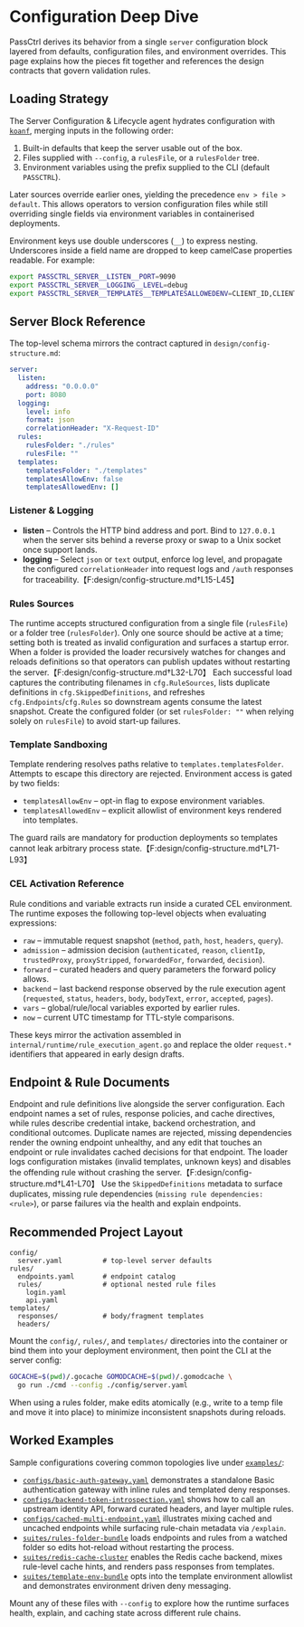 # Configuration Deep Dive

PassCtrl derives its behavior from a single `server` configuration block layered from
defaults, configuration files, and environment overrides. This page explains how the
pieces fit together and references the design contracts that govern validation rules.

## Loading Strategy

The Server Configuration & Lifecycle agent hydrates configuration with
[`koanf`](https://github.com/knadh/koanf), merging inputs in the following order:

1. Built-in defaults that keep the server usable out of the box.
2. Files supplied with `--config`, a `rulesFile`, or a `rulesFolder` tree.
3. Environment variables using the prefix supplied to the CLI (default `PASSCTRL`).

Later sources override earlier ones, yielding the precedence `env > file > default`.
This allows operators to version configuration files while still overriding single
fields via environment variables in containerised deployments.

Environment keys use double underscores (`__`) to express nesting. Underscores inside
a field name are dropped to keep camelCase properties readable. For example:

```bash
export PASSCTRL_SERVER__LISTEN__PORT=9090
export PASSCTRL_SERVER__LOGGING__LEVEL=debug
export PASSCTRL_SERVER__TEMPLATES__TEMPLATESALLOWEDENV=CLIENT_ID,CLIENT_SECRET
```

## Server Block Reference

The top-level schema mirrors the contract captured in `design/config-structure.md`:

```yaml
server:
  listen:
    address: "0.0.0.0"
    port: 8080
  logging:
    level: info
    format: json
    correlationHeader: "X-Request-ID"
  rules:
    rulesFolder: "./rules"
    rulesFile: ""
  templates:
    templatesFolder: "./templates"
    templatesAllowEnv: false
    templatesAllowedEnv: []
```

### Listener & Logging

- **listen** – Controls the HTTP bind address and port. Bind to `127.0.0.1` when the
  server sits behind a reverse proxy or swap to a Unix socket once support lands.
- **logging** – Select `json` or `text` output, enforce log level, and propagate the
  configured `correlationHeader` into request logs and `/auth` responses for traceability.【F:design/config-structure.md†L15-L45】

### Rules Sources

The runtime accepts structured configuration from a single file (`rulesFile`) or a
folder tree (`rulesFolder`). Only one source should be active at a time; setting both
is treated as invalid configuration and surfaces a startup error. When a folder is
provided the loader recursively watches for changes and reloads definitions so that
operators can publish updates without restarting the server.【F:design/config-structure.md†L32-L70】 Each successful load
captures the contributing filenames in `cfg.RuleSources`, lists duplicate definitions in `cfg.SkippedDefinitions`, and refreshes
`cfg.Endpoints`/`cfg.Rules` so downstream agents consume the latest snapshot. Create the configured folder (or set
`rulesFolder: ""` when relying solely on `rulesFile`) to avoid start-up failures.

### Template Sandboxing

Template rendering resolves paths relative to `templates.templatesFolder`. Attempts to
escape this directory are rejected. Environment access is gated by two fields:

- `templatesAllowEnv` – opt-in flag to expose environment variables.
- `templatesAllowedEnv` – explicit allowlist of environment keys rendered into templates.

The guard rails are mandatory for production deployments so templates cannot leak
arbitrary process state.【F:design/config-structure.md†L71-L93】

### CEL Activation Reference

Rule conditions and variable extracts run inside a curated CEL environment. The
runtime exposes the following top-level objects when evaluating expressions:

- `raw` – immutable request snapshot (`method`, `path`, `host`, `headers`,
  `query`).
- `admission` – admission decision (`authenticated`, `reason`, `clientIp`,
  `trustedProxy`, `proxyStripped`, `forwardedFor`, `forwarded`, `decision`).
- `forward` – curated headers and query parameters the forward policy allows.
- `backend` – last backend response observed by the rule execution agent
  (`requested`, `status`, `headers`, `body`, `bodyText`, `error`, `accepted`,
  `pages`).
- `vars` – global/rule/local variables exported by earlier rules.
- `now` – current UTC timestamp for TTL-style comparisons.

These keys mirror the activation assembled in
`internal/runtime/rule_execution_agent.go` and replace the older `request.*`
identifiers that appeared in early design drafts.

## Endpoint & Rule Documents

Endpoint and rule definitions live alongside the server configuration. Each endpoint
names a set of rules, response policies, and cache directives, while rules describe
credential intake, backend orchestration, and conditional outcomes.
Duplicate names are rejected, missing dependencies render the owning endpoint
unhealthy, and any edit that touches an endpoint or rule invalidates cached decisions
for that endpoint. The loader logs configuration mistakes (invalid templates,
unknown keys) and disables the offending rule without crashing the server.【F:design/config-structure.md†L41-L70】 Use the
`SkippedDefinitions` metadata to surface duplicates, missing rule dependencies
(`missing rule dependencies: <rule>`), or parse failures via the health and explain endpoints.

## Recommended Project Layout

```
config/
  server.yaml          # top-level server defaults
rules/
  endpoints.yaml       # endpoint catalog
  rules/               # optional nested rule files
    login.yaml
    api.yaml
templates/
  responses/           # body/fragment templates
  headers/
```

Mount the `config/`, `rules/`, and `templates/` directories into the container or
bind them into your deployment environment, then point the CLI at the server config:

```bash
GOCACHE=$(pwd)/.gocache GOMODCACHE=$(pwd)/.gomodcache \
  go run ./cmd --config ./config/server.yaml
```

When using a rules folder, make edits atomically (e.g., write to a temp file and
move it into place) to minimize inconsistent snapshots during reloads.

## Worked Examples

Sample configurations covering common topologies live under
[`examples/`](../examples/README.md):

- [`configs/basic-auth-gateway.yaml`](../examples/configs/basic-auth-gateway.yaml)
  demonstrates a standalone Basic authentication gateway with inline rules and
  templated deny responses.
- [`configs/backend-token-introspection.yaml`](../examples/configs/backend-token-introspection.yaml)
  shows how to call an upstream identity API, forward curated headers, and layer
  multiple rules.
- [`configs/cached-multi-endpoint.yaml`](../examples/configs/cached-multi-endpoint.yaml)
  illustrates mixing cached and uncached endpoints while surfacing rule-chain
  metadata via `/explain`.
- [`suites/rules-folder-bundle`](../examples/suites/rules-folder-bundle/README.md)
  loads endpoints and rules from a watched folder so edits hot-reload without
  restarting the process.
- [`suites/redis-cache-cluster`](../examples/suites/redis-cache-cluster/README.md)
  enables the Redis cache backend, mixes rule-level cache hints, and renders
  pass responses from templates.
- [`suites/template-env-bundle`](../examples/suites/template-env-bundle/README.md)
  opts into the template environment allowlist and demonstrates environment
  driven deny messaging.

Mount any of these files with `--config` to explore how the runtime surfaces
health, explain, and caching state across different rule chains.
